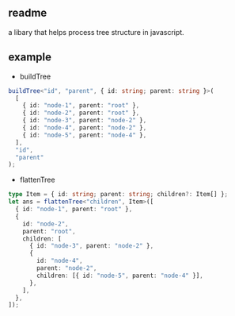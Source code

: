 ## readme

a libary that helps process tree structure in javascript.

## example

- buildTree

```typescript
buildTree<"id", "parent", { id: string; parent: string }>(
  [
    { id: "node-1", parent: "root" },
    { id: "node-2", parent: "root" },
    { id: "node-3", parent: "node-2" },
    { id: "node-4", parent: "node-2" },
    { id: "node-5", parent: "node-4" },
  ],
  "id",
  "parent"
);
```

- flattenTree

```typescript
type Item = { id: string; parent: string; children?: Item[] };
let ans = flattenTree<"children", Item>([
  { id: "node-1", parent: "root" },
  {
    id: "node-2",
    parent: "root",
    children: [
      { id: "node-3", parent: "node-2" },
      {
        id: "node-4",
        parent: "node-2",
        children: [{ id: "node-5", parent: "node-4" }],
      },
    ],
  },
]);
```
